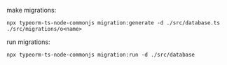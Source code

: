 make migrations:

```
npx typeorm-ts-node-commonjs migration:generate -d ./src/database.ts ./src/migrations/o<name>
```

run migrations:

```
npx typeorm-ts-node-commonjs migration:run -d ./src/database
```
